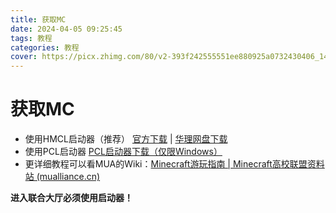 ```yaml
---
title: 获取MC
date: 2024-04-05 09:25:45
tags: 教程
categories: 教程
cover: https://picx.zhimg.com/80/v2-393f242555551ee880925a0732430406_1440w.png
---
```

# 获取MC
* 使用HMCL启动器（推荐） [官方下载](https://ci.huangyuhui.net/job/HMCL/) | [华理网盘下载](https://cs.e.ecust.edu.cn/download/ab2f08d8fdf6ab2feaa1c9179785b277?at_=1710770293328&ak_=8745fe60d3b3d94e86e1b48839a6536b&ad_=3d5e3fd4942b299d58a22f0003a03e73&fn=HMCL-3.5.6.243)
* 使用PCL启动器 [PCL启动器下载（仅限Windows）](https://afdian.net/p/0164034c016c11ebafcb52540025c377)
* 更详细教程可以看MUA的Wiki：[Minecraft游玩指南 | Minecraft高校联盟资料站 (mualliance.cn)](https://docs.mualliance.cn/zh/tutorial/start)

**进入联合大厅必须使用启动器！**
